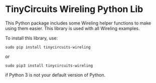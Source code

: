 # TinyCircuits Wireling Python Lib

This Python package includes some Wireling helper functions to make using them easier. This library is used with all Wireling examples.

To install this library, use:

`sudo pip install tinycircuits-wireling`

or

`sudo pip3 install tinycircuits-wireling`

if Python 3 is not your default version of Python.
